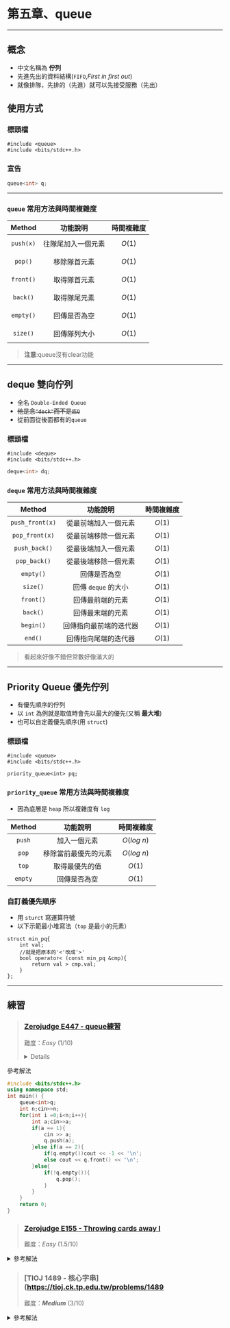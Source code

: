 # 第五章、queue
--- 
## 概念
- 中文名稱為 **佇列**
- 先進先出的資料結構(`FIFO`,*First in first out*)
- 就像排隊，先排的（先進）就可以先接受服務（先出）

## 使用方式
### 標頭檔
```cpp=
#include <queue>
#include <bits/stdc++.h>
```
### 宣告
```cpp
queue<int> q;
```
---
### `queue` 常用方法與時間複雜度

|   Method   |        功能說明             | 時間複雜度 |
|:----------:|:---------------------------:|:----------:|
| `push(x)`     | 往隊尾加入一個元素          | $$O(1)$$  |
| `pop()`      | 移除隊首元素                | $$O(1)$$  |
| `front()`    | 取得隊首元素                | $$O(1)$$  |
| `back()`     | 取得隊尾元素                | $$O(1)$$  |
| `empty()`    | 回傳是否為空                | $$O(1)$$  |
| `size()`     | 回傳隊列大小                | $$O(1)$$  |


> **注意**:queue沒有clear功能
---
## deque 雙向佇列

* 全名 `Double-Ended Queue`
* ~~他是念`"deck"`而不是`底Q`~~
* 從前面從後面都有的`queue`
    
### 標頭檔
```cpp=1
#include <deque>
#include <bits/stdc++.h>
```
```cpp
deque<int> dq;
```
### `deque` 常用方法與時間複雜度

|   Method    |        功能說明         | 時間複雜度 |
|:-----------:|:-----------------------:|:----------:|
| `push_front(x)`| 從最前端加入一個元素    |   $O(1)$     |
| `pop_front(x)` | 從最前端移除一個元素    |   $O(1)$     |
| `push_back()` | 從最後端加入一個元素    |   $O(1)$     |
| `pop_back()`  | 從最後端移除一個元素    |   $O(1)$     |
| `empty()`     | 回傳是否為空            |   $O(1)$     |
| `size()`      | 回傳 `deque` 的大小     |   $O(1)$     |
| `front()`     | 回傳最前端的元素        |  $O(1)$     |
| `back()`      | 回傳最末端的元素        |   $O(1)$     |
| `begin()`     | 回傳指向最前端的迭代器  |   $O(1)$     |
| `end()`       | 回傳指向尾端的迭代器    |   $O(1)$     |

> 看起來好像不錯但常數好像滿大的

---
## Priority Queue 優先佇列
- 有優先順序的佇列
- 以 `int` 為例就是取值時會先以最大的優先(又稱 **最大堆**)
- 也可以自定義優先順序(用 `struct`)
### 標頭檔
```cpp=
#include <queue>
#include <bits/stdc++.h>
```
```cpp=
priority_queue<int> pq;
```
### `priority_queue` 常用方法與時間複雜度
- 因為底層是 `heap` 所以複雜度有 `log`

|   Method   |        功能說明             | 時間複雜度 |
|:----------:|:---------------------------:|:----------:|
| `push`     | 加入一個元素                | $O(log\ n)$  |
| `pop`      | 移除當前最優先的元素        | $O(log\ n)$  |
| `top`      | 取得最優先的值              | $O(1)$      |
| `empty`    | 回傳是否為空                | $O(1)$      |


### 自訂義優先順序
- 用 `sturct` 寫運算符號
- 以下示範最小堆寫法（`top` 是最小的元素）
```cpp=
struct min_pq{
    int val;
    //就是把原本的'<'改成'>'
    bool operator< (const min_pq &cmp){
        return val > cmp.val;
    }
};
```
---
## 練習
> ### [Zerojudge E447 - queue練習](https://zerojudge.tw/ShowProblem?problemid=e447)
>
> 難度：*Easy* $(1/10)$
> <details>
  <summary>參考解法</summary>

```cpp
#include <bits/stdc++.h>
using namespace std;
int main() {
    queue<int>q;
    int n;cin>>n;
    for(int i =0;i<n;i++){
        int a;cin>>a;
        if(a == 1){
            cin >> a;
            q.push(a);
        }else if(a == 2){
            if(q.empty())cout << -1 << '\n';
            else cout << q.front() << '\n';
        }else{
            if(!q.empty()){
                q.pop();
            }
        }
    }
    return 0;
}
```

</details>

> ### [Zerojudge E155 - Throwing cards away I](https://zerojudge.tw/ShowProblem?problemid=e155)
>
> 難度：*Easy* $(1.5/10)$

<details>
<summary> 參考解法 </summary>

```cpp
#include <bits/stdc++.h>
using namespace std;
int main(){
    int n;
    while(cin>>n){
        if(!n)break;
        queue<int> q;
        for(int i = 1;i<=n;i++){
            q.push(i);
        }
        cout << "Discarded cards:";
        if(n!=1){
            cout << ' ';
        }else cout <<endl <<"Remaining card: " << 1 << "\n";
        while(q.size()!=1){
            cout << q.front();
            q.pop();
            q.push(q.front());
            q.pop();
            if(q.size() == 1){
                cout << "\n";
                cout << "Remaining card: " << q.front();
                cout << "\n";
            }else cout << ", ";
        }
    }    
}
```
 
</details>


> ### [TIOJ 1489 - 核心字串](https://tioj.ck.tp.edu.tw/problems/1489
>
> 難度：***Medium*** $(3/10)$

<details>
<summary> 參考解法 </summary>

```cpp=
#include <bits/stdc++.h>
#define int int64_t
using namespace std;

inline void solve(int n){
	string s;cin>>s;
	vector<queue<int>> ap(26);
	for(int i=0;i<n;i++){
		ap[s[i]-'a'].push(i);
	}
	for(int i=0;i<26;i++){
		if(ap[i].empty()){
			cout << "not found\n";
			return;
		}
	}
	int l=0,r = 0,segment;
	pair<int,int> ans;
	for(int i=0;i<26;i++){
		r = max(r,ap[i].front());
	}
	ans = {l,r};
	segment = r-l+1;
	bool check = false;
	while(r < n){
		l += 1;
		for(int i=0;i<26;i++){
			while(ap[i].size() && ap[i].front() < l){
				ap[i].pop();
			}
			if(ap[i].empty()){
				check = true;
				break;
			}
			r = max(r,ap[i].front());
		}
		if(check)break;
		if(r-l+1 < segment){
			segment = r-l+1;
			ans = {l,r};
		}
	}
	for(int i=ans.first;i<=ans.second;i++){
		cout << s[i];
	}
	cout << '\n';
}

int32_t main(){
	ios_base::sync_with_stdio(0);
	cin.tie(0),cout.tie(0);
	int n;
	while(cin>>n){
		if(n)solve(n);
		else break;
	}
}

```
 
</details>
